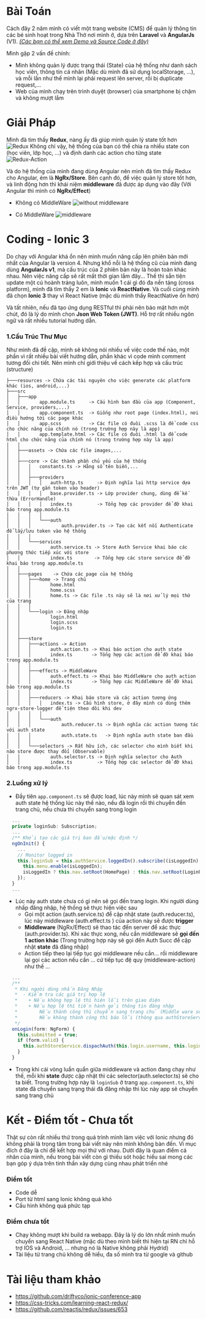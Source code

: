 # Bài Toán
Cách đây 2 năm mình có viết một trang website (CMS) để quản lý thông tin các bé sinh hoạt trong Nhà Thờ nơi mình ở, dựa trên **Laravel** và **AngularJs** (V1). [*(Các bạn có thể xem Demo và Source Code ở đây)*](https://github.com/minhlong/NamHoa-TNTTNamHoa)

Mình gặp 2 vấn đề chính:
*  Mình không quản lý được trạng thái (State) của hệ thống như danh sách học viên, thông tin cá nhân (Mặc dù mình đã sử dụng localStorage, ...), và mỗi lần như thế mình lại phải request lên server, rồi bị duplicate request,...
* Web của mình chạy trên trình duyệt (browser) của smartphone bị chậm và không mượt lắm

# Giải Pháp
Mình đã tìm thấy **Redux**, nàng ấy đã giúp mình quản lý state tốt hơn
![Redux](https://cdn.css-tricks.com/wp-content/uploads/2016/03/redux-article-3-03.svg)
Không chỉ vậy, hệ thống của bạn có thể chia ra nhiều state con (học viên, lớp học, ...) và định danh các action cho từng state
![Redux-Action](https://cdn.css-tricks.com/wp-content/uploads/2016/03/redux-article-3-04.svg)

Và do hệ thống của mình đang dùng Angular nên mình đã tìm thấy Redux cho Angular, ẻm là **NgRx/Store**. Bên cạnh đó, để việc quản lý store tốt hơn, và linh động hơn thì khái niệm **middleware** đã được áp dụng vào đây (Với Angular thì mình có **NgRx/Effect**)

* Không có MiddleWare
![without middleware](https://camo.githubusercontent.com/5aba89b6daab934631adffc1f301d17bb273268b/68747470733a2f2f73332e616d617a6f6e6177732e636f6d2f6d656469612d702e736c69642e65732f75706c6f6164732f3336343831322f696d616765732f323438343535322f415243482d5265647578322d7265616c2e676966)

* Có MiddleWare
![middleware](https://camo.githubusercontent.com/9de527b9432cc9244dc600875b46b43311918b59/68747470733a2f2f73332e616d617a6f6e6177732e636f6d2f6d656469612d702e736c69642e65732f75706c6f6164732f3336343831322f696d616765732f323438343739302f415243482d5265647578322d657874656e6465642d7265616c2d6465636c657261746976652e676966)


# Coding - Ionic 3
Do chạy với Angular khá ổn nên mình muốn nâng cấp lên phiên bản mới nhất của Angular là version 4. Nhưng khổ nỗi là hệ thống cũ của mình đang dùng **AngularJs v1**, mà cấu trúc của 2 phiên bản này là hoàn toàn khác nhau. Nên việc nâng cấp sẽ rất mất thời gian lắm đây... Thế thì sẵn tiện update một cú hoành tráng luôn, mình muốn 1 cái gì đó đa nền tảng (cross platform), mình đã tìm thấy 2 em là **Ionic** và **ReactNative**. Và cuối cùng mình đã chọn **Ionic 3** thay vì React Native (mặc dù mình thấy ReactNative ổn hơn)

Và tất nhiên, nếu đã tạo ứng dụng RESTful thì phải nên bảo mật hơn một chút, đó là lý do mình chọn **Json Web Token (JWT)**. Hỗ trợ rất nhiều ngôn ngữ và rất nhiều tutorial hướng dẫn.

### 1.Cấu Trúc Thư Mục
Như mình đã đề cập, mình sẽ không nói nhiều về việc code thế nào, một phần vì rất nhiều bài viết hướng dẫn, phần khác vì code mình comment tương đối chi tiết. Nên mình chỉ giới thiệu về cách kếp hợp và cấu trúc (structure)

    ├───resources -> Chứa các tài nguyên cho việc generate các platform khác (ios, android,...)
    ├───src
    │   ├───app
    │   │       app.module.ts     -> Cấu hình ban đầu của app (Component, Service, providers,...)
    │   │       app.component.ts  -> Giống như root page (index.html), nơi điều hướng tới các page khác
    │   │       app.scss          -> Các file có đuôi .scss là để code css cho chức năng của chính nó (trong trường hợp này là app)
    │   │       app.template.html -> Các file có đuôi .html là để code html cho chức năng của chính nó (trong trường hợp này là app)
    │   │
    │   ├───assets -> Chứa các file images,... 
    │   │
    │   ├───core -> Các thành phần chủ yếu của hệ thống
    │   │   │   constants.ts -> Hằng số tên biến,...
    │   │   │
    │   │   ├───providers
    │   │   │   │   auth-http.ts     -> Định nghĩa lại http service dựa trên JWT (tự gắn token vào header)
    │   │   │   │   base.provider.ts -> Lớp provider chung, dùng để kế thừa (ErrorHandle)
    │   │   │   │   index.ts         -> Tổng hợp các provider để đỡ khai báo trong app.module.ts
    │   │   │   │
    │   │   │   └───auth
    │   │   │           auth.provider.ts -> Tạo các kết nối Authenticate để lấy/lưu token vào hệ thống
    │   │   │
    │   │   └───services
    │   │           auth.service.ts -> Store Auth Service khai báo các phương thức tiếp xúc với store
    │   │           index.ts        -> Tổng hợp các store service để đỡ khai báo trong app.module.ts
    │   │
    │   ├───pages    -> Chứa các page của hệ thống
    │   │   ├───home -> Trang chủ
    │   │   │       home.html
    │   │   │       home.scss
    │   │   │       home.ts -> Các file .ts này sẽ là nơi xử lý mọi thứ của trang
    │   │   │
    │   │   └───login -> Đăng nhập
    │   │           login.html
    │   │           login.scss
    │   │           login.ts
    │   │
    │   ├───store
    │   │   ├───actions -> Action
    │   │   │       auth.action.ts -> Khai báo action cho auth state
    │   │   │       index.ts       -> Tổng hợp các action để đỡ khai báo trong app.module.ts
    │   │   │
    │   │   ├───effects -> MiddleWare
    │   │   │       auth.effect.ts -> Khai báo MiddleWare cho auth action
    │   │   │       index.ts       -> Tổng hợp các MiddleWare để đỡ khai báo trong app.module.ts
    │   │   │
    │   │   ├───reducers -> Khai báo store và các action tương ứng
    │   │   │   │   index.ts -> Cấu hình store, ở đây mình có dùng thêm ngrx-store-logger để tiện theo dõi khi dev
    │   │   │   │
    │   │   │   └───auth
    │   │   │           auth.reducer.ts -> Định nghĩa các action tương tác với auth state
    │   │   │           auth.state.ts   -> Định nghĩa auth state ban đầu
    │   │   │
    │   │   └───selectors -> Rất hữu ích, các selector cho mình biết khi nào store được thay đổi (Observable)
    │   │           auth.selector.ts -> Định nghĩa selector cho Auth
    │   │           index.ts         -> Tổng hợp các selector để đỡ khai báo trong app.module.ts

### 2.Luồng xử lý
* Đầy tiên `app.component.ts` sẽ được load, lúc này mình sẽ quan sát xem auth state hệ thống lúc này thế nào, nếu đã login rồi thì chuyển đến trang chủ, nếu chưa thì chuyển sang trong login

```javascript
  ...
  private loginSub: Subscription;
  ...
  /** Khởi tạo các giá trị ban đầu/mặc định */
  ngOnInit() {
    ...
    // Monitor logged in
    this.loginSub = this.authService.loggedIn().subscribe((isLoggedIn) => {
      this.menu.enable(isLoggedIn);
      isLoggedIn ? this.nav.setRoot(HomePage) : this.nav.setRoot(LoginPage);
    });
  }
  ...
```
* Lúc này auth state chưa có gì nên sẽ gọi đến trang login. Khi người dùng nhấp đăng nhập, hệ thống sẽ thực hiện việc sau
  * Gọi một action (auth.service.ts) để cập nhật state (auth.reducer.ts), lúc này middleware (auth.effect.ts ) của action này sẽ được **trigger**
  * **Middleware** (NgRx/Effect) sẽ thao tác đến server để xác thực (auth.provider.ts). Khi xác thực xong, nếu cần middleware sẽ **gọi đến 1 action khác** (Trong trường hợp này sẽ gọi đến Auth Succ để cập nhật **state** đã đăng nhập)
  * Action tiếp theo lại tiếp tục gọi middleware nếu cần... rồi middleware lại gọi các action nếu cần ... cứ tiếp tục đệ quy (middleware-action) như thế ...
```javascript
  ...
  /**
   * Khi người dùng nhấn Đăng Nhập
   *  - Kiểm tra các giá trị hợp lệ
   *    + Nếu không hợp lệ thì hiện lỗi trên giao diện
   *    + Nếu hợp lệ thì tiến hành gởi thông tin đăng nhập
   *        Nếu thành công thì chuyển sang trang chủ (Middle ware sẽ làm việc này)
   *        Nếu không thành công thì báo lỗi (thông qua authStoreService.getErrorMessage)
   */
  onLogin(form: NgForm) {
    this.submitted = true;
    if (form.valid) {
      this.authStoreService.dispachAuth(this.login.username, this.login.password);
    }
  }
```

* Trong khi cái vòng luẩn quẩn giữa middleware và action đang chạy như thế, mỗi khi **state** được cập nhật thì các selector(auth.selector.ts) sẽ cho ta biết. Trong trường hợp này là `loginSub` ở trang `app.component.ts`, khi state đã chuyển sang trạng thái đã đăng nhập thì lúc này app sẽ chuyển sang trang chủ

# Kết - Điểm tốt - Chưa tốt
Thật sự còn rất nhiều thứ trong quá trình mình làm việc với Ionic nhưng đó không phải là trọng tâm trong bài viết này nên mình không bàn đến. Vì mục đích ở đây là chỉ để kết hợp mọi thứ với nhau. Dưới đây là quan điểm cá nhân của mình, nếu trong bài viết còn gì thiếu sót hoặc hiểu sai mong các bạn góp ý dựa trên tinh thần xây dựng cùng nhau phát triển nhé

### Điểm tốt
* Code dễ
* Port từ html sang Ionic không quá khó
* Cấu hình không quá phức tạp

### Điểm chưa tốt
* Chạy không mượt khi build ra webapp. Đây là lý do lớn nhất mình muốn chuyển sang React Native (mặc dù theo mình biết thì hiện tại RN chỉ hỗ trợ IOS và Android, ... nhưng nó là Native không phải Hydrid)
* Tài liệu từ trang chủ không dễ hiểu, đa số mình tra từ google và github

# Tài liệu tham khảo
* https://github.com/driftyco/ionic-conference-app
* https://css-tricks.com/learning-react-redux/
* https://github.com/reactjs/redux/issues/653
